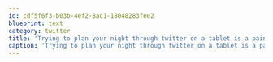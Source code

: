 ```yaml
---
id: cdf5f6f3-b03b-4ef2-8ac1-18048283fee2
blueprint: text
category: twitter
title: 'Trying to plan your night through twitter on a tablet is a pain in the ass'
caption: 'Trying to plan your night through twitter on a tablet is a pain in the ass'
---
```

